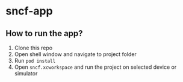 # sncf-app


## How to run the app?

1. Clone this repo
1. Open shell window and navigate to project folder
1. Run `pod install`
1. Open `sncf.xcworkspace` and run the project on selected device or simulator
